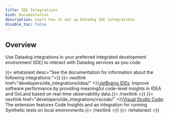 ```yaml
---
title: IDE Integrations
kind: Documentation
description: Learn how to set up Datadog IDE integrations.
disable_toc: false
---
```


## Overview

Use Datadog integrations in your preferred integrated development environment (IDE) to interact with Datadog services as you code.

{{< whatsnext desc="See the documentation for information about the following integrations:">}}
    {{< nextlink href="developers/ide_integrations/idea/" >}}<u>JetBrains IDEs</u>: Improve software performance by providing meaningful code-level insights in IDEA and GoLand based on real-time observability data.{{< /nextlink >}}
    {{< nextlink href="developers/ide_integrations/vscode/" >}}<u>Visual Studio Code</u>: The extension features Code Insights and an integration for running Synthetic tests on local environments.{{< /nextlink >}}
{{< /whatsnext >}}